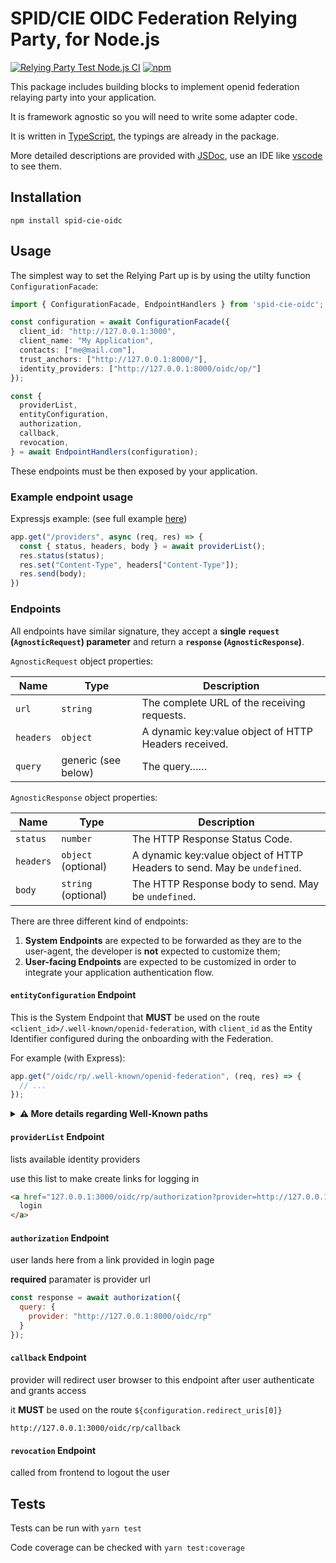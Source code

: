 # SPID/CIE OIDC Federation Relying Party, for Node.js

[![Relying Party Test Node.js CI](https://github.com/italia/spid-cie-oidc-nodejs/actions/workflows/relying-party-test-node.js.yml/badge.svg)](https://github.com/italia/spid-cie-oidc-nodejs/actions/workflows/relying-party-test-node.js.yml) [![npm](https://img.shields.io/npm/v/spid-cie-oidc.svg)](https://www.npmjs.com/package/spid-cie-oidc)

This package includes building blocks to implement openid federation relaying party into your application.

It is framework agnostic so you will need to write some adapter code.

It is written in [TypeScript](https://www.typescriptlang.org/), the typings are already in the package.

More detailed descriptions are provided with [JSDoc](https://jsdoc.app/about-getting-started.html), use an IDE like [vscode](https://code.visualstudio.com/docs/editor/intellisense) to see them.

## Installation

`npm install spid-cie-oidc`

## Usage

The simplest way to set the Relying Part up is by using the utilty function `ConfigurationFacade`:

```typescript
import { ConfigurationFacade, EndpointHandlers } from 'spid-cie-oidc';

const configuration = await ConfigurationFacade({
  client_id: "http://127.0.0.1:3000",
  client_name: "My Application",
  contacts: ["me@mail.com"],
  trust_anchors: ["http://127.0.0.1:8000/"],
  identity_providers: ["http://127.0.0.1:8000/oidc/op/"]
});

const {
  providerList,
  entityConfiguration,
  authorization,
  callback,
  revocation,
} = await EndpointHandlers(configuration);
```

These endpoints must be then exposed by your application.

### Example endpoint usage

Expressjs example: (see full example [here](../examples/express-react-relying-party/backend/src/index.ts))

```typescript
app.get("/providers", async (req, res) => {
  const { status, headers, body } = await providerList();
  res.status(status);
  res.set("Content-Type", headers["Content-Type"]);
  res.send(body);
})
```

### Endpoints

All endpoints have similar signature, they accept a **single `request` (`AgnosticRequest`) parameter** and return a **`response` (`AgnosticResponse`)**.

`AgnosticRequest` object properties:

| Name | Type | Description |
| --- | --- | --- |
| `url` | `string` | The complete URL of the receiving requests. |
| `headers` | `object` | A dynamic key:value object of HTTP Headers received. |
| `query` | generic (see below) | The query…… |

`AgnosticResponse` object properties:

| Name | Type | Description |
| --- | --- | --- |
| `status` | `number` | The HTTP Response Status Code. |
| `headers` | `object` (optional) | A dynamic key:value object of HTTP Headers to send. May be `undefined`. |
| `body` | `string` (optional) | The HTTP Response body to send. May be `undefined`. |

There are three different kind of endpoints:

1. **System Endpoints** are expected to be forwarded as they are to the user-agent, the developer is **not** expected to customize them;
2. **User-facing Endpoints** are expected to be customized in order to integrate your application authentication flow.

#### `entityConfiguration` Endpoint

This is the System Endpoint that **MUST** be used on the route `<client_id>/.well-known/openid-federation`, with `client_id` as the Entity Identifier configured during the onboarding with the Federation.

For example (with Express):

```typescript
app.get("/oidc/rp/.well-known/openid-federation", (req, res) => {
  // ...
});
```

<details>

<summary>
<strong>⚠️ More details regarding Well-Known paths</strong>
</summary>


It may be that your Client ID / Entity Identifier contains a path:

    https://example.com/my/application
                       ╰─┬───────────╯
                        Path

In this case you _SHOULD_ serve your Entity Configuration endpoint as follows:

    https://example.com/.well-known/openid-federation/my/application
                       ╰─┬──────────────────────────╯╰─┬───────────╯
                        Endpoint Path                 Path

But in order to support multi-tenancy the [OpenID Connect specification](https://openid.net/specs/openid-connect-federation-1_0.html#federation_configuration) allows for an alternative structure, disregarding [RFC 8615 (Well-Known URIs)](https://www.rfc-editor.org/rfc/rfc8615):

    https://example.com/my/application/.well-known/openid-federation
                       ╰─┬───────────╯╰─┬──────────────────────────╯
                        Path           Endpoint Path                

Since this secondary form is not mandatory and callers are only _RECOMMENDED_ to support it, if you can install the endpoint as a root `/.well-known` path that should be your first option.

</details>

#### `providerList` Endpoint

lists available identity providers

use this list to make create links for logging in

```html
<a href="127.0.0.1:3000/oidc/rp/authorization?provider=http://127.0.0.1:8000/oidc/op/">
  login
</a>
```

#### `authorization` Endpoint

user lands here from a link provided in login page

**required** paramater is provider url

```js
const response = await authorization({
  query: {
    provider: "http://127.0.0.1:8000/oidc/rp"
  }
});
```

#### `callback` Endpoint

provider will redirect user browser to this endpoint after user authenticate and grants access

it **MUST** be used on the route `${configuration.redirect_uris[0]}`

```url
http://127.0.0.1:3000/oidc/rp/callback
```

#### `revocation` Endpoint

called from frontend to logout the user


## Tests

Tests can be run with `yarn test`

Code coverage can be checked with `yarn test:coverage`